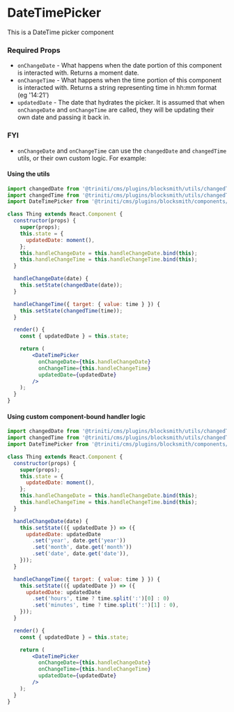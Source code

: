 # DateTimePicker

This is a DateTime picker component

### Required Props
+ `onChangeDate` - What happens when the date portion of this component is interacted with. Returns a moment date.
+ `onChangeTime` - What happens when the time portion of this component is interacted with. Returns a string representing time in hh:mm format (eg '14:21')
+ `updatedDate` - The date that hydrates the picker. It is assumed that when `onChangeDate` and `onChangeTime` are called, they will be updating their own date and passing it back in.

### FYI
+ `onChangeDate` and `onChangeTime` can use the `changedDate` and `changedTime` utils, or their own custom logic. For example:

#### Using the utils
```jsx harmony
import changedDate from '@triniti/cms/plugins/blocksmith/utils/changedTime';
import changedTime from '@triniti/cms/plugins/blocksmith/utils/changedTime';
import DateTimePicker from '@triniti/cms/plugins/blocksmith/components/date-time-picker';

class Thing extends React.Component {
  constructor(props) {
    super(props);
    this.state = {
      updatedDate: moment(),
    };
    this.handleChangeDate = this.handleChangeDate.bind(this);
    this.handleChangeTime = this.handleChangeTime.bind(this);
  }

  handleChangeDate(date) {
    this.setState(changedDate(date));
  }

  handleChangeTime({ target: { value: time } }) {
    this.setState(changedTime(time));
  }

  render() {
    const { updatedDate } = this.state;

    return (
        <DateTimePicker
          onChangeDate={this.handleChangeDate}
          onChangeTime={this.handleChangeTime}
          updatedDate={updatedDate}
        />
    );
  }
}
```

#### Using custom component-bound handler logic
```jsx harmony
import changedDate from '@triniti/cms/plugins/blocksmith/utils/changedTime';
import changedTime from '@triniti/cms/plugins/blocksmith/utils/changedTime';
import DateTimePicker from '@triniti/cms/plugins/blocksmith/components/date-time-picker';

class Thing extends React.Component {
  constructor(props) {
    super(props);
    this.state = {
      updatedDate: moment(),
    };
    this.handleChangeDate = this.handleChangeDate.bind(this);
    this.handleChangeTime = this.handleChangeTime.bind(this);
  }

  handleChangeDate(date) {
    this.setState(({ updatedDate }) => ({
      updatedDate: updatedDate
        .set('year', date.get('year'))
        .set('month', date.get('month'))
        .set('date', date.get('date')),
    }));
  }

  handleChangeTime({ target: { value: time } }) {
    this.setState(({ updatedDate }) => ({
      updatedDate: updatedDate
        .set('hours', time ? time.split(':')[0] : 0)
        .set('minutes', time ? time.split(':')[1] : 0),
    }));
  }

  render() {
    const { updatedDate } = this.state;

    return (
        <DateTimePicker
          onChangeDate={this.handleChangeDate}
          onChangeTime={this.handleChangeTime}
          updatedDate={updatedDate}
        />
    );
  }
}
```

